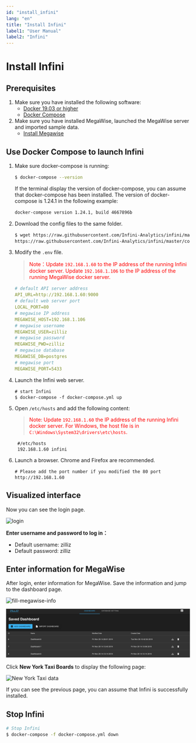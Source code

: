 ```yaml
---
id: "install_infini"
lang: "en"
title: "Install Infini"
label1: "User Manual"
label2: "Infini"
---
```

# Install Infini

## Prerequisites

1. Make sure you have installed the following software:
   - [Docker 19.03 or higher](https://docs.docker.com/engine/installation/linux/docker-ce/ubuntu/)
   - [Docker Compose](https://docs.docker.com/compose/install/)
2. Make sure you have installed MegaWise, launched the MegaWise server and imported sample data.
   - [Install Megawise](../megawise/install_infini_sql.md)

## Use Docker Compose to launch Infini

1. Make sure docker-compose is running:

   ```bash
   $ docker-compose --version
   ```

    If the terminal display the version of docker-compose, you can assume that docker-compose has been installed. The version of docker-compose is 1.24.1 in the following example:

    ```bash
    docker-compose version 1.24.1, build 4667896b
    ```

2. Download the config files to the same folder.

   ```bash
   $ wget https://raw.githubusercontent.com/Infini-Analytics/infini/master/config/webserver/.env \
   https://raw.githubusercontent.com/Infini-Analytics/infini/master/config/webserver/docker-compose.yml
   ```

3. Modify the `.env` file.

   > <font color='red'>Note：Update `192.168.1.60` to the IP address of the running Infini docker server. Update `192.168.1.106` to the IP address of the running MegaWise docker server.</font>

   ```yml
   # default API server address
   API_URL=http://192.168.1.60:9000
   # default web server port
   LOCAL_PORT=80
   # megawise IP address
   MEGAWISE_HOST=192.168.1.106
   # megawise username
   MEGAWISE_USER=zilliz
   # megawise password
   MEGAWISE_PWD=zilliz
   # megawise database
   MEGAWISE_DB=postgres
   # megawise port
   MEGAWISE_PORT=5433
   ```

4. Launch the Infini web server.

   ```shell
   # start Infini
   $ docker-compose -f docker-compose.yml up
   ```

5. Open `/etc/hosts` and add the following content:

   > <font color='red'>Note: Update `192.168.1.60` the IP address of the running Infini docker server. For Windows, the host file is in `C:\Windows\System32\drivers\etc\hosts`.</font>

   ```shell
    #/etc/hosts
    192.168.1.60 infini
   ```

6. Launch a browser. Chrome and Firefox are recommended.

   ```shell
   # Please add the port number if you modified the 80 port
   http://192.168.1.60
   ```


## Visualized interface

Now you can see the login page.

![login](../assets/Login.png)

**Enter username and password to log in：**

- Default username: zilliz
- Default password: zilliz

## Enter information for MegaWise

After login, enter information for MegaWise. Save the information and jump to the dashboard page.

![fill-megawise-info](../assets/fill-megawise-info.png)

![dashboard-list](../assets/dashboard-list.png)

Click **New York Taxi Boards** to display the following page:

![New York Taxi data](../assets/nyc-demo.png)

If you can see the previous page, you can assume that Infini is successfully installed.



## Stop Infini

```bash
# Stop Infini
$ docker-compose -f docker-compose.yml down
```
